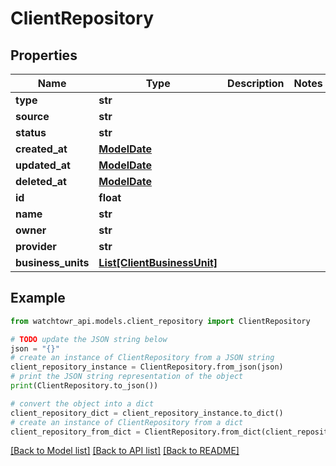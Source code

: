 # ClientRepository


## Properties

Name | Type | Description | Notes
------------ | ------------- | ------------- | -------------
**type** | **str** |  | 
**source** | **str** |  | 
**status** | **str** |  | 
**created_at** | [**ModelDate**](ModelDate.md) |  | 
**updated_at** | [**ModelDate**](ModelDate.md) |  | 
**deleted_at** | [**ModelDate**](ModelDate.md) |  | 
**id** | **float** |  | 
**name** | **str** |  | 
**owner** | **str** |  | 
**provider** | **str** |  | 
**business_units** | [**List[ClientBusinessUnit]**](ClientBusinessUnit.md) |  | 

## Example

```python
from watchtowr_api.models.client_repository import ClientRepository

# TODO update the JSON string below
json = "{}"
# create an instance of ClientRepository from a JSON string
client_repository_instance = ClientRepository.from_json(json)
# print the JSON string representation of the object
print(ClientRepository.to_json())

# convert the object into a dict
client_repository_dict = client_repository_instance.to_dict()
# create an instance of ClientRepository from a dict
client_repository_from_dict = ClientRepository.from_dict(client_repository_dict)
```
[[Back to Model list]](../README.md#documentation-for-models) [[Back to API list]](../README.md#documentation-for-api-endpoints) [[Back to README]](../README.md)


